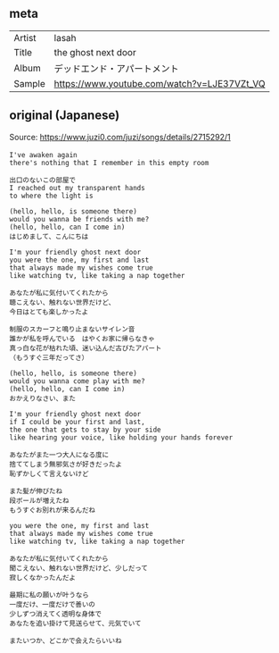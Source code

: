 ## meta

|        |                                             |
| ------ | ------------------------------------------- |
| Artist | lasah                                       |
| Title  | the ghost next door                         |
| Album  | デッドエンド・アパートメント                |
| Sample | https://www.youtube.com/watch?v=LJE37VZt_VQ |

## original (Japanese)

Source: https://www.juzi0.com/juzi/songs/details/2715292/1

```
I've awaken again　
there's nothing that I remember in this empty room

出口のないこの部屋で
I reached out my transparent hands
to where the light is

(hello, hello, is someone there)
would you wanna be friends with me?
(hello, hello, can I come in)
はじめまして、こんにちは

I'm your friendly ghost next door
you were the one, my first and last
that always made my wishes come true
like watching tv, like taking a nap together

あなたが私に気付いてくれたから
聴こえない、触れない世界だけど、
今日はとても楽しかったよ

制服のスカーフと鳴り止まないサイレン音
誰かが私を呼んでいる　はやくお家に帰らなきゃ
真っ白な花が枯れた頃、迷い込んだ古びたアパート
（もうすぐ三年だってさ）

(hello, hello, is someone there)
would you wanna come play with me?
(hello, hello, can I come in)
おかえりなさい、また

I'm your friendly ghost next door
if I could be your first and last,
the one that gets to stay by your side
like hearing your voice, like holding your hands forever

あなたがまた一つ大人になる度に
捨ててしまう無邪気さが好きだったよ
恥ずかしくて言えないけど

また髪が伸びたね
段ボールが増えたね
もうすぐお別れが来るんだね

you were the one, my first and last
that always made my wishes come true
like watching tv, like taking a nap together

あなたが私に気付いてくれたから
聞こえない、触れない世界だけど、少しだって
寂しくなかったんだよ

最期に私の願いが叶うなら
一度だけ、一度だけで善いの
少しずつ消えてく透明な身体で
あなたを追い掛けて見送らせて、元気でいて

またいつか、どこかで会えたらいいね
```